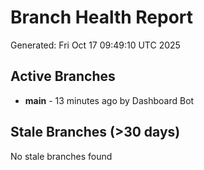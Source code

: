 # Branch Health Report
Generated: Fri Oct 17 09:49:10 UTC 2025

## Active Branches
- **main** - 13 minutes ago by Dashboard Bot

## Stale Branches (>30 days)
No stale branches found
